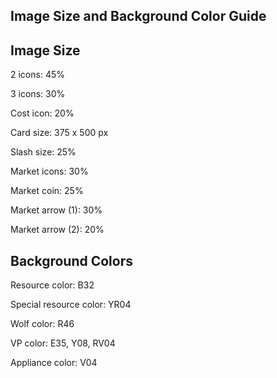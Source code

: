 ## Image Size and Background Color Guide

## Image Size

2 icons: 45%

3 icons: 30%

Cost icon: 20%

Card size: 375 x 500 px

Slash size: 25%

Market icons: 30%

Market coin: 25%

Market arrow (1): 30%

Market arrow (2): 20%

## Background Colors

Resource color: B32

Special resource color: YR04

Wolf color: R46

VP color: E35, Y08, RV04

Appliance color: V04

